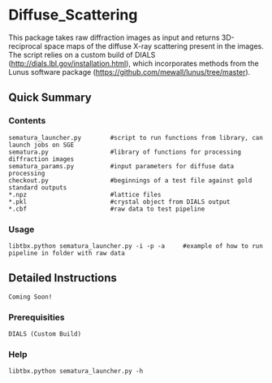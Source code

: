 # Diffuse_Scattering

This package takes raw diffraction images as input and returns 3D-reciprocal space maps of the diffuse X-ray scattering present in the images. The script relies on a custom build of DIALS (http://dials.lbl.gov/installation.html), which incorporates methods from the Lunus software package (https://github.com/mewall/lunus/tree/master).

## Quick Summary

### Contents

```
sematura_launcher.py        #script to run functions from library, can launch jobs on SGE
sematura.py                 #library of functions for processing diffraction images
sematura_params.py          #input parameters for diffuse data processing
checkout.py                 #beginnings of a test file against gold standard outputs
*.npz                       #lattice files
*.pkl                       #crystal object from DIALS output
*.cbf                       #raw data to test pipeline
```

### Usage

```
libtbx.python sematura_launcher.py -i -p -a     #example of how to run pipeline in folder with raw data
```

## Detailed Instructions

```
Coming Soon!
```


### Prerequisities

```
DIALS (Custom Build)
```


### Help

```
libtbx.python sematura_launcher.py -h
```




